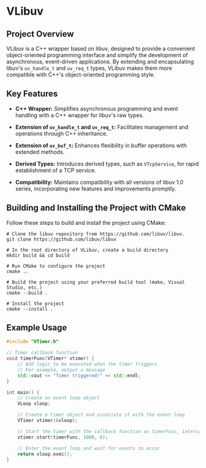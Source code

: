 # VLibuv

## Project Overview

VLibuv is a C++ wrapper based on libuv, designed to provide a convenient object-oriented programming interface and simplify the development of asynchronous, event-driven applications. By extending and encapsulating libuv's `uv_handle_t` and `uv_req_t` types, VLibuv makes them more compatible with C++'s object-oriented programming style.

## Key Features

- **C++ Wrapper:** Simplifies asynchronous programming and event handling with a C++ wrapper for libuv's raw types.

- **Extension of `uv_handle_t` and `uv_req_t`:** Facilitates management and operations through C++ inheritance.

- **Extension of `uv_buf_t`:** Enhances flexibility in buffer operations with extended methods.

- **Derived Types:** Introduces derived types, such as `VTcpService`, for rapid establishment of a TCP service.

- **Compatibility:** Maintains compatibility with all versions of libuv 1.0 series, incorporating new features and improvements promptly.

## Building and Installing the Project with CMake
Follow these steps to build and install the project using CMake:

```camke
# Clone the libuv repository from https://github.com/libuv/libuv.
git clone https://github.com/libuv/libuv

# In the root directory of VLibuv, create a build directory
mkdir build && cd build

# Run CMake to configure the project
cmake ..

# Build the project using your preferred build tool (make, Visual Studio, etc.)
cmake --build .

# Install the project
cmake --install .
```

## Example Usage

```cpp
#include "VTimer.h"

// Timer callback function
void timerFunc(VTimer* vtimer) {
    // Add logic to be executed when the timer triggers
    // For example, output a message
    std::cout << "Timer triggered!" << std::endl;
}

int main() {
    // Create an event loop object
    VLoop vloop;

    // Create a timer object and associate it with the event loop
    VTimer vtimer(&vloop);

    // Start the timer with the callback function as timerFunc, interval of 1000 milliseconds, and repeat count of 0 for unlimited repeats
    vtimer.start(timerFunc, 1000, 0);

    // Enter the event loop and wait for events to occur
    return vloop.exec();
}
```
